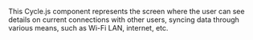 <!--
SPDX-FileCopyrightText: 2021 The Manyverse Authors

SPDX-License-Identifier: CC-BY-4.0
-->

This Cycle.js component represents the screen where the user can see details on current connections with other users, syncing data through various means, such as Wi-Fi LAN, internet, etc.
